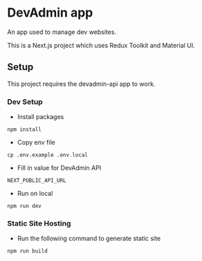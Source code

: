# DevAdmin app

An app used to manage dev websites.

This is a Next.js project which uses Redux Toolkit and Material UI. 

## Setup

This project requires the devadmin-api app to work.

### Dev Setup

- Install packages

```
npm install
```
-  Copy env file

```
cp .env.example .env.local
```

-  Fill in value for DevAdmin API

```
NEXT_PUBLIC_API_URL
```

-  Run on local

```
npm run dev
```

### Static Site Hosting

- Run the following command to generate static site

```
npm run build
```

